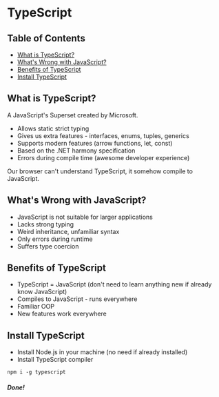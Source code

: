 # TypeScript

## Table of Contents

- [What is TypeScript?](#-what-is-typescript)
- [What's Wrong with JavaScript?](#-whats-wrong-with-javascript)
- [Benefits of TypeScript](#-benefits-of-typescript)
- [Install TypeScript](#install-typescript)

## What is TypeScript?

A JavaScript's Superset created by Microsoft.

- Allows static strict typing
- Gives us extra features - interfaces, enums, tuples, generics
- Supports modern features (arrow functions, let, const)
- Based on the .NET harmony specification
- Errors during compile time (awesome developer experience)

Our browser can't understand TypeScript, it somehow compile to JavaScript.

## What's Wrong with JavaScript?

- JavaScript is not suitable for larger applications
- Lacks strong typing
- Weird inheritance, unfamiliar syntax
- Only errors during runtime
- Suffers type coercion

## Benefits of TypeScript

- TypeScript = JavaScript (don't need to learn anything new if already know JavaScript)
- Compiles to JavaScript - runs everywhere
- Familiar OOP
- New features work everywhere

## Install TypeScript

- Install Node.js in your machine (no need if already installed)
- Install TypeScript compiler

```
npm i -g typescript
```

##### Done!
